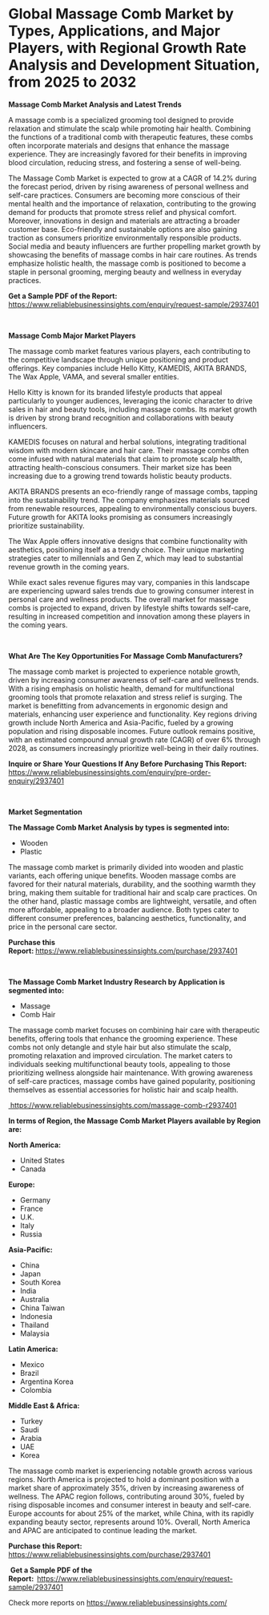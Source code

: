 <p><h1>Global Massage Comb Market by Types, Applications, and Major Players, with Regional Growth Rate Analysis and Development Situation, from 2025 to 2032</h1></p><p><strong>Massage Comb Market Analysis and Latest Trends</strong></p>
<p><p>A massage comb is a specialized grooming tool designed to provide relaxation and stimulate the scalp while promoting hair health. Combining the functions of a traditional comb with therapeutic features, these combs often incorporate materials and designs that enhance the massage experience. They are increasingly favored for their benefits in improving blood circulation, reducing stress, and fostering a sense of well-being.</p><p>The Massage Comb Market is expected to grow at a CAGR of 14.2% during the forecast period, driven by rising awareness of personal wellness and self-care practices. Consumers are becoming more conscious of their mental health and the importance of relaxation, contributing to the growing demand for products that promote stress relief and physical comfort. Moreover, innovations in design and materials are attracting a broader customer base. Eco-friendly and sustainable options are also gaining traction as consumers prioritize environmentally responsible products. Social media and beauty influencers are further propelling market growth by showcasing the benefits of massage combs in hair care routines. As trends emphasize holistic health, the massage comb is positioned to become a staple in personal grooming, merging beauty and wellness in everyday practices.</p></p>
<p><strong>Get a Sample PDF of the Report:&nbsp;</strong> <a href="https://www.reliablebusinessinsights.com/enquiry/request-sample/2937401?utm_campaign=3259&utm_medium=2&utm_source=Github&utm_content=ia&utm_term=14032025&utm_id=massage-comb">https://www.reliablebusinessinsights.com/enquiry/request-sample/2937401</a></p>
<p>&nbsp;</p>
<p><strong>Massage Comb Major Market Players</strong></p>
<p><p>The massage comb market features various players, each contributing to the competitive landscape through unique positioning and product offerings. Key companies include Hello Kitty, KAMEDIS, AKITA BRANDS, The Wax Apple, VAMA, and several smaller entities.</p><p>Hello Kitty is known for its branded lifestyle products that appeal particularly to younger audiences, leveraging the iconic character to drive sales in hair and beauty tools, including massage combs. Its market growth is driven by strong brand recognition and collaborations with beauty influencers. </p><p>KAMEDIS focuses on natural and herbal solutions, integrating traditional wisdom with modern skincare and hair care. Their massage combs often come infused with natural materials that claim to promote scalp health, attracting health-conscious consumers. Their market size has been increasing due to a growing trend towards holistic beauty products.</p><p>AKITA BRANDS presents an eco-friendly range of massage combs, tapping into the sustainability trend. The company emphasizes materials sourced from renewable resources, appealing to environmentally conscious buyers. Future growth for AKITA looks promising as consumers increasingly prioritize sustainability.</p><p>The Wax Apple offers innovative designs that combine functionality with aesthetics, positioning itself as a trendy choice. Their unique marketing strategies cater to millennials and Gen Z, which may lead to substantial revenue growth in the coming years.</p><p>While exact sales revenue figures may vary, companies in this landscape are experiencing upward sales trends due to growing consumer interest in personal care and wellness products. The overall market for massage combs is projected to expand, driven by lifestyle shifts towards self-care, resulting in increased competition and innovation among these players in the coming years.</p></p>
<p>&nbsp;</p>
<p><strong>What Are The Key Opportunities For Massage Comb Manufacturers?</strong></p>
<p><p>The massage comb market is projected to experience notable growth, driven by increasing consumer awareness of self-care and wellness trends. With a rising emphasis on holistic health, demand for multifunctional grooming tools that promote relaxation and stress relief is surging. The market is benefitting from advancements in ergonomic design and materials, enhancing user experience and functionality. Key regions driving growth include North America and Asia-Pacific, fueled by a growing population and rising disposable incomes. Future outlook remains positive, with an estimated compound annual growth rate (CAGR) of over 6% through 2028, as consumers increasingly prioritize well-being in their daily routines.</p></p>
<p><strong>Inquire or Share Your Questions If Any Before Purchasing This Report:</strong> <a href="https://www.reliablebusinessinsights.com/enquiry/pre-order-enquiry/2937401?utm_campaign=3259&utm_medium=2&utm_source=Github&utm_content=ia&utm_term=14032025&utm_id=massage-comb">https://www.reliablebusinessinsights.com/enquiry/pre-order-enquiry/2937401</a></p>
<p>&nbsp;</p>
<p><strong>Market Segmentation</strong></p>
<p><strong>The Massage Comb Market Analysis by types is segmented into:</strong></p>
<p><ul><li>Wooden</li><li>Plastic</li></ul></p>
<p><p>The massage comb market is primarily divided into wooden and plastic variants, each offering unique benefits. Wooden massage combs are favored for their natural materials, durability, and the soothing warmth they bring, making them suitable for traditional hair and scalp care practices. On the other hand, plastic massage combs are lightweight, versatile, and often more affordable, appealing to a broader audience. Both types cater to different consumer preferences, balancing aesthetics, functionality, and price in the personal care sector.</p></p>
<p><strong>Purchase this Report:&nbsp;</strong><a href="https://www.reliablebusinessinsights.com/purchase/2937401?utm_campaign=3259&utm_medium=2&utm_source=Github&utm_content=ia&utm_term=14032025&utm_id=massage-comb">https://www.reliablebusinessinsights.com/purchase/2937401</a></p>
<p>&nbsp;</p>
<p><strong>The Massage Comb Market Industry Research by Application is segmented into:</strong></p>
<p><ul><li>Massage</li><li>Comb Hair</li></ul></p>
<p><p>The massage comb market focuses on combining hair care with therapeutic benefits, offering tools that enhance the grooming experience. These combs not only detangle and style hair but also stimulate the scalp, promoting relaxation and improved circulation. The market caters to individuals seeking multifunctional beauty tools, appealing to those prioritizing wellness alongside hair maintenance. With growing awareness of self-care practices, massage combs have gained popularity, positioning themselves as essential accessories for holistic hair and scalp health.</p></p>
<p><a href="https://www.reliablebusinessinsights.com/massage-comb-r2937401?utm_campaign=3259&utm_medium=2&utm_source=Github&utm_content=ia&utm_term=14032025&utm_id=massage-comb">&nbsp;https://www.reliablebusinessinsights.com/massage-comb-r2937401</a></p>
<p><strong>In terms of Region, the Massage Comb Market Players available by Region are:</strong></p>
<p>
    <p> <strong> North America: </strong>
        <ul>
            <li>United States</li>
            <li>Canada</li>
        </ul>
        </p> 
    <p> <strong> Europe: </strong>
        <ul>
            <li>Germany</li>
            <li>France</li>
            <li>U.K.</li>
            <li>Italy</li>
            <li>Russia</li>
        </ul>
        </p> 
    <p> <strong> Asia-Pacific: </strong>
        <ul>
            <li>China</li>
            <li>Japan</li>
            <li>South Korea</li>
            <li>India</li>
            <li>Australia</li>
            <li>China Taiwan</li>
            <li>Indonesia</li>
            <li>Thailand</li>
            <li>Malaysia</li>
        </ul>
        </p> 
    <p> <strong> Latin America: </strong>
        <ul>
            <li>Mexico</li>
            <li>Brazil</li>
            <li>Argentina Korea</li>
            <li>Colombia</li>
        </ul>
        </p> 
    <p> <strong> Middle East & Africa: </strong>
        <ul>
            <li>Turkey</li>
            <li>Saudi</li>
            <li>Arabia</li>
            <li>UAE</li>
            <li>Korea</li>
        </ul>
    </p>
    </p>
<p><p>The massage comb market is experiencing notable growth across various regions. North America is projected to hold a dominant position with a market share of approximately 35%, driven by increasing awareness of wellness. The APAC region follows, contributing around 30%, fueled by rising disposable incomes and consumer interest in beauty and self-care. Europe accounts for about 25% of the market, while China, with its rapidly expanding beauty sector, represents around 10%. Overall, North America and APAC are anticipated to continue leading the market.</p></p>
<p><strong>Purchase this Report: </strong><a href="https://www.reliablebusinessinsights.com/purchase/2937401?utm_campaign=3259&utm_medium=2&utm_source=Github&utm_content=ia&utm_term=14032025&utm_id=massage-comb">https://www.reliablebusinessinsights.com/purchase/2937401</a></p>
<p>&nbsp;<strong>Get a Sample PDF of the Report:&nbsp;&nbsp;</strong><a href="https://www.reliablebusinessinsights.com/enquiry/request-sample/2937401?utm_campaign=3259&utm_medium=2&utm_source=Github&utm_content=ia&utm_term=14032025&utm_id=massage-comb">https://www.reliablebusinessinsights.com/enquiry/request-sample/2937401</a></p>
<p><strong></strong></p>
<p>Check more reports on <a href="https://www.reliablebusinessinsights.com/?utm_campaign=3259&utm_medium=2&utm_source=Github&utm_content=ia&utm_term=14032025&utm_id=massage-comb">https://www.reliablebusinessinsights.com/</a></p>